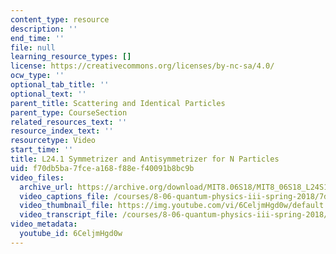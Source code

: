 ```yaml
---
content_type: resource
description: ''
end_time: ''
file: null
learning_resource_types: []
license: https://creativecommons.org/licenses/by-nc-sa/4.0/
ocw_type: ''
optional_tab_title: ''
optional_text: ''
parent_title: Scattering and Identical Particles
parent_type: CourseSection
related_resources_text: ''
resource_index_text: ''
resourcetype: Video
start_time: ''
title: L24.1 Symmetrizer and Antisymmetrizer for N Particles
uid: f70db5ba-7fce-a168-f88e-f40091b8bc9b
video_files:
  archive_url: https://archive.org/download/MIT8.06S18/MIT8_06S18_L24S1_300k.mp4
  video_captions_file: /courses/8-06-quantum-physics-iii-spring-2018/7d98cc1266a45edcb3767691904e0a44_6CeljmHgd0w.vtt
  video_thumbnail_file: https://img.youtube.com/vi/6CeljmHgd0w/default.jpg
  video_transcript_file: /courses/8-06-quantum-physics-iii-spring-2018/e1bb2c80e2d54f1763b6b9051ba24eb7_6CeljmHgd0w.pdf
video_metadata:
  youtube_id: 6CeljmHgd0w
---
```

